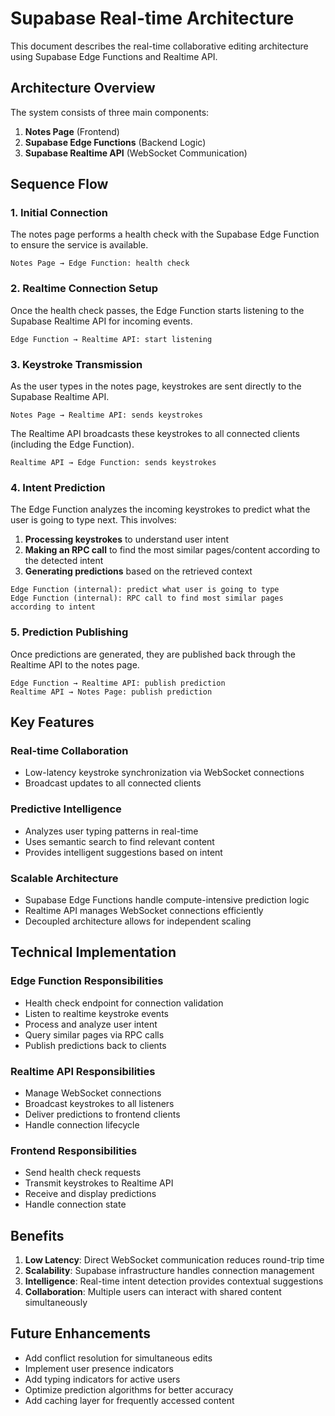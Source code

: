 # Supabase Real-time Architecture

This document describes the real-time collaborative editing architecture using Supabase Edge Functions and Realtime API.

## Architecture Overview

The system consists of three main components:
1. **Notes Page** (Frontend)
2. **Supabase Edge Functions** (Backend Logic)
3. **Supabase Realtime API** (WebSocket Communication)

## Sequence Flow

### 1. Initial Connection

The notes page performs a health check with the Supabase Edge Function to ensure the service is available.

```
Notes Page → Edge Function: health check
```

### 2. Realtime Connection Setup

Once the health check passes, the Edge Function starts listening to the Supabase Realtime API for incoming events.

```
Edge Function → Realtime API: start listening
```

### 3. Keystroke Transmission

As the user types in the notes page, keystrokes are sent directly to the Supabase Realtime API.

```
Notes Page → Realtime API: sends keystrokes
```

The Realtime API broadcasts these keystrokes to all connected clients (including the Edge Function).

```
Realtime API → Edge Function: sends keystrokes
```

### 4. Intent Prediction

The Edge Function analyzes the incoming keystrokes to predict what the user is going to type next. This involves:

1. **Processing keystrokes** to understand user intent
2. **Making an RPC call** to find the most similar pages/content according to the detected intent
3. **Generating predictions** based on the retrieved context

```
Edge Function (internal): predict what user is going to type
Edge Function (internal): RPC call to find most similar pages according to intent
```

### 5. Prediction Publishing

Once predictions are generated, they are published back through the Realtime API to the notes page.

```
Edge Function → Realtime API: publish prediction
Realtime API → Notes Page: publish prediction
```

## Key Features

### Real-time Collaboration
- Low-latency keystroke synchronization via WebSocket connections
- Broadcast updates to all connected clients

### Predictive Intelligence
- Analyzes user typing patterns in real-time
- Uses semantic search to find relevant content
- Provides intelligent suggestions based on intent

### Scalable Architecture
- Supabase Edge Functions handle compute-intensive prediction logic
- Realtime API manages WebSocket connections efficiently
- Decoupled architecture allows for independent scaling

## Technical Implementation

### Edge Function Responsibilities
- Health check endpoint for connection validation
- Listen to realtime keystroke events
- Process and analyze user intent
- Query similar pages via RPC calls
- Publish predictions back to clients

### Realtime API Responsibilities
- Manage WebSocket connections
- Broadcast keystrokes to all listeners
- Deliver predictions to frontend clients
- Handle connection lifecycle

### Frontend Responsibilities
- Send health check requests
- Transmit keystrokes to Realtime API
- Receive and display predictions
- Handle connection state

## Benefits

1. **Low Latency**: Direct WebSocket communication reduces round-trip time
2. **Scalability**: Supabase infrastructure handles connection management
3. **Intelligence**: Real-time intent detection provides contextual suggestions
4. **Collaboration**: Multiple users can interact with shared content simultaneously

## Future Enhancements

- Add conflict resolution for simultaneous edits
- Implement user presence indicators
- Add typing indicators for active users
- Optimize prediction algorithms for better accuracy
- Add caching layer for frequently accessed content


